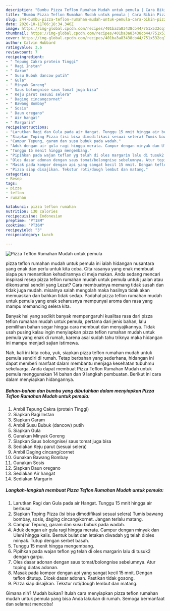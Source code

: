 ```yaml
---
description: "Bumbu Pizza Teflon Rumahan Mudah untuk pemula | Cara Bikin Pizza Teflon Rumahan Mudah untuk pemula Yang Bisa Manjain Lidah"
title: "Bumbu Pizza Teflon Rumahan Mudah untuk pemula | Cara Bikin Pizza Teflon Rumahan Mudah untuk pemula Yang Bisa Manjain Lidah"
slug: 244-bumbu-pizza-teflon-rumahan-mudah-untuk-pemula-cara-bikin-pizza-teflon-rumahan-mudah-untuk-pemula-yang-bisa-manjain-lidah
date: 2020-10-11T06:18:34.346Z
image: https://img-global.cpcdn.com/recipes/401ba3a83438cb44/751x532cq70/pizza-teflon-rumahan-mudah-untuk-pemula-foto-resep-utama.jpg
thumbnail: https://img-global.cpcdn.com/recipes/401ba3a83438cb44/751x532cq70/pizza-teflon-rumahan-mudah-untuk-pemula-foto-resep-utama.jpg
cover: https://img-global.cpcdn.com/recipes/401ba3a83438cb44/751x532cq70/pizza-teflon-rumahan-mudah-untuk-pemula-foto-resep-utama.jpg
author: Calvin Hubbard
ratingvalue: 3.6
reviewcount: 7
recipeingredient:
- " Tepung Cakra protein Tinggi"
- " Ragi Instan"
- " Garam"
- " Susu Bubuk dancow putih"
- " Gula"
- " Minyak Goreng"
- " Saus bolongnise saus tomat juga bisa"
- " Keju parut sesuai selera"
- " Daging cincangcornet"
- " Bawang Bombay"
- " Sosis"
- " Daun oregano"
- " Air hangat"
- " Margarin"
recipeinstructions:
- "Larutkan Ragi dan Gula pada air Hangat. Tunggu 15 mnit hingga air berbusa."
- "Siapkan Toping Pizza (isi bisa dimodifikasi sesuai selera) Tumis bawang bombay, sosis, daging cincang/kornet. Jangan terlalu matang."
- "Campur Tepung, garam dan susu bubuk pada wadah."
- "Aduk dengan air gula ragi hingga merata. Campur dengan minyak dan Uleni hingga kalis. Bentuk bulat dan letakan diwadah yg telah dioles minyak. Tutup dengan serbet basah."
- "Tunggu 15 menit hingga mengembang."
- "Pipihkan pada wajan teflon yg telah di oles margarin lalu di tusuk2 dengan garpu."
- "Oles dasar adonan dengan saus tomat/bolongnise sebelumnya. Atur toping diatas adonan."
- "Masak pada kompor dengan api yang sangat kecil 15 mnit. Dengan teflon ditutup. Dicek dasar adonan. Pastikan tidak gosong."
- "Pizza siap disajikan. Tekstur roti/dough lembut dan matang."
categories:
- Resep
tags:
- pizza
- teflon
- rumahan

katakunci: pizza teflon rumahan 
nutrition: 130 calories
recipecuisine: Indonesian
preptime: "PT18M"
cooktime: "PT36M"
recipeyield: "3"
recipecategory: Lunch

---
```



![Pizza Teflon Rumahan Mudah untuk pemula](https://img-global.cpcdn.com/recipes/401ba3a83438cb44/751x532cq70/pizza-teflon-rumahan-mudah-untuk-pemula-foto-resep-utama.jpg)


pizza teflon rumahan mudah untuk pemula ini ialah hidangan nusantara yang enak dan perlu untuk kita coba. Cita rasanya yang enak membuat siapa pun menantikan kehadirannya di meja makan.
Anda sedang mencari inspirasi resep pizza teflon rumahan mudah untuk pemula untuk jualan atau dikonsumsi sendiri yang Lezat? Cara membuatnya memang tidak susah dan tidak juga mudah. misalnya salah mengolah maka hasilnya tidak akan memuaskan dan bahkan tidak sedap. Padahal pizza teflon rumahan mudah untuk pemula yang enak seharusnya mempunyai aroma dan rasa yang mampu memancing selera kita.



Banyak hal yang sedikit banyak mempengaruhi kualitas rasa dari pizza teflon rumahan mudah untuk pemula, pertama dari jenis bahan, lalu pemilihan bahan segar hingga cara membuat dan menyajikannya. Tidak usah pusing kalau ingin menyiapkan pizza teflon rumahan mudah untuk pemula yang enak di rumah, karena asal sudah tahu triknya maka hidangan ini mampu menjadi sajian istimewa.


Nah, kali ini kita coba, yuk, siapkan pizza teflon rumahan mudah untuk pemula sendiri di rumah. Tetap berbahan yang sederhana, hidangan ini dapat memberi manfaat dalam membantu menjaga kesehatan tubuhmu sekeluarga. Anda dapat membuat Pizza Teflon Rumahan Mudah untuk pemula menggunakan 14 bahan dan 9 langkah pembuatan. Berikut ini cara dalam menyiapkan hidangannya.

<!--inarticleads1-->

##### Bahan-bahan dan bumbu yang dibutuhkan dalam menyiapkan Pizza Teflon Rumahan Mudah untuk pemula:

1. Ambil  Tepung Cakra (protein Tinggi)
1. Siapkan  Ragi Instan
1. Siapkan  Garam
1. Ambil  Susu Bubuk (dancow) putih
1. Siapkan  Gula
1. Gunakan  Minyak Goreng
1. Siapkan  Saus bolongnise/ saus tomat juga bisa
1. Sediakan  Keju parut (sesuai selera)
1. Ambil  Daging cincang/cornet
1. Gunakan  Bawang Bombay
1. Gunakan  Sosis
1. Siapkan  Daun oregano
1. Sediakan  Air hangat
1. Sediakan  Margarin




<!--inarticleads2-->

##### Langkah-langkah membuat Pizza Teflon Rumahan Mudah untuk pemula:

1. Larutkan Ragi dan Gula pada air Hangat. Tunggu 15 mnit hingga air berbusa.
1. Siapkan Toping Pizza (isi bisa dimodifikasi sesuai selera) Tumis bawang bombay, sosis, daging cincang/kornet. Jangan terlalu matang.
1. Campur Tepung, garam dan susu bubuk pada wadah.
1. Aduk dengan air gula ragi hingga merata. Campur dengan minyak dan Uleni hingga kalis. Bentuk bulat dan letakan diwadah yg telah dioles minyak. Tutup dengan serbet basah.
1. Tunggu 15 menit hingga mengembang.
1. Pipihkan pada wajan teflon yg telah di oles margarin lalu di tusuk2 dengan garpu.
1. Oles dasar adonan dengan saus tomat/bolongnise sebelumnya. Atur toping diatas adonan.
1. Masak pada kompor dengan api yang sangat kecil 15 mnit. Dengan teflon ditutup. Dicek dasar adonan. Pastikan tidak gosong.
1. Pizza siap disajikan. Tekstur roti/dough lembut dan matang.




Gimana nih? Mudah bukan? Itulah cara menyiapkan pizza teflon rumahan mudah untuk pemula yang bisa Anda lakukan di rumah. Semoga bermanfaat dan selamat mencoba!

